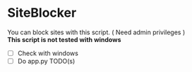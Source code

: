 # SiteBlocker
You can block sites with this script. ( Need admin privileges )
<br>
**This script is not tested with windows**
- [ ] Check with windows
- [ ] Do app.py TODO(s)
